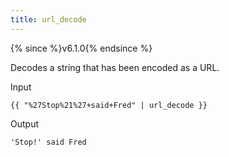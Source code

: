 ```yaml
---
title: url_decode
---
```


{% since %}v6.1.0{% endsince %}

Decodes a string that has been encoded as a URL.

Input
```liquid
{{ "%27Stop%21%27+said+Fred" | url_decode }}
```

Output
```text
'Stop!' said Fred
```
